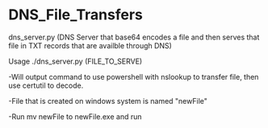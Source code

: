 # DNS_File_Transfers

dns_server.py (DNS Server that base64 encodes a file and then serves that file in TXT records that are availble through DNS)

Usage 
./dns_server.py (FILE_TO_SERVE)

-Will output command to use powershell with nslookup to transfer file, then use certutil to decode.

-File that is created on windows system is named "newFile"

-Run mv newFile to newFile.exe and run


